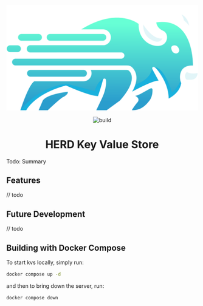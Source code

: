 <div align="center">

![logo image](./logo.svg)

![build](https://img.shields.io/github/actions/workflow/status/defoeam/kvs/docker.yaml)

# HERD Key Value Store

</div>


Todo: Summary
## Features
// todo
## Future Development
// todo

## Building with Docker Compose

To start kvs locally, simply run:

```bash
docker compose up -d
```

and then to bring down the server, run:

```bash
docker compose down
```
